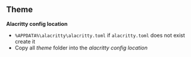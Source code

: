 ## Theme
**Alacritty config location**
- `%APPDATA%\alacritty\alacritty.toml` if `alacritty.toml` does not exist create it
- Copy all *theme* folder into the *alacritty config location*


